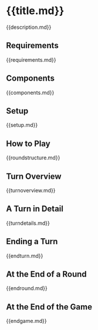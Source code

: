 # {{title.md}}
{{description.md}}  
## Requirements
{{requirements.md}}  
## Components
{{components.md}} 
## Setup 
{{setup.md}}  
## How to Play
{{roundstructure.md}}  
## Turn Overview
{{turnoverview.md}}  
## A Turn in Detail
{{turndetails.md}}  
## Ending a Turn
{{endturn.md}} 
## At the End of a Round 
{{endround.md}} 
## At  the End of the Game 
{{endgame.md}}  